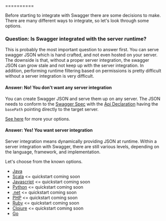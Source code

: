 ==========

Before starting to integrate with Swagger there are some decisions to make.  There are many different ways to integrate, so let's look through some options.

### Question: Is Swagger integrated with the server runtime?

This is probably the most important question to answer first.  You can serve swagger JSON which is hand crafted, and not even hosted on your server.  The downside is that, without a proper server integration, the swagger JSON can grow stale and not keep up with the server integration.  In addition, performing runtime filtering based on permissions is pretty difficult without a server integration is very difficult.

#### Answer: No!  You don't want any server integration

You can create Swagger JSON and serve them up on any server.  The JSON needs to conform to the [Swagger Spec](Resource-Listing) with the [Api Declaration](API-Declaration) having the `basePath` pointing directly to the target server.

[See here](No-server-Integrations) for more your options.

#### Answer: Yes! You want server integration

Server integration means dynamically providing JSON at runtime.  Within a server integration with Swagger, there are still various levels, depending on the language, framework, and implementation.

Let's choose from the known options.

- [Java](Java-Integrations)
- [Scala](Scala-Integrations) <= quickstart coming soon
- [Javascript](Javascript-Integrations) <= quickstart coming soon
- [Python](Python-Integrations) <= quickstart coming soon
- [.net](Dot-Net-Integrations) <= quickstart coming soon
- [PHP](PHP-Integrations) <= quickstart coming soon
- [Ruby](Ruby-Integrations) <= quickstart coming soon
- [Clojure](Clojure-Integrations) <= quickstart coming soon
- [Go](Go-Integrations)